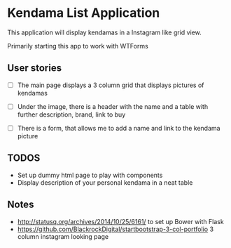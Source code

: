 # Kendama List Application

This application will display kendamas in a Instagram like grid view.

Primarily starting this app to work with WTForms

## User stories

* [ ] The main page displays a 3 column grid that displays pictures of kendamas
* [ ] Under the image, there is a header with the name and a table with further description, brand, link to buy
* [ ] There is a form, that allows me to add a name and link to the kendama picture


## TODOS

* Set up dummy html page to play with components
* Display description of your personal kendama in a neat table

## Notes

* http://statusq.org/archives/2014/10/25/6161/ to set up Bower with Flask
* https://github.com/BlackrockDigital/startbootstrap-3-col-portfolio 3 column instagram looking page

